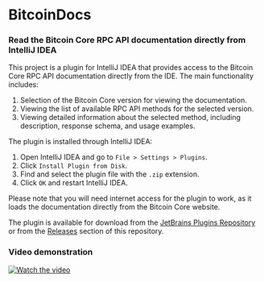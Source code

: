# BitcoinDocs
### Read the Bitcoin Core RPC API documentation directly from IntelliJ IDEA

This project is a plugin for IntelliJ IDEA that provides access to the Bitcoin Core RPC API documentation directly from the IDE. The main functionality includes:
1. Selection of the Bitcoin Core version for viewing the documentation.
2. Viewing the list of available RPC API methods for the selected version.
3. Viewing detailed information about the selected method, including description, response schema, and usage examples.

The plugin is installed through IntelliJ IDEA:
1. Open IntelliJ IDEA and go to `File > Settings > Plugins`.
2. Click `Install Plugin from Disk`.
3. Find and select the plugin file with the `.zip` extension.
4. Click `OK` and restart IntelliJ IDEA.

Please note that you will need internet access for the plugin to work, as it loads the documentation directly from the Bitcoin Core website.

The plugin is available for download from the [JetBrains Plugins Repository](https://plugins.jetbrains.com/plugin/23574-bitcoindocs/) or from the [Releases](https://github.com/ZooMMaX/BitcoinDocs/releases/tag/1.2) section of this repository.

### Video demonstration
[![Watch the video](https://i.postimg.cc/Fsc9KJkQ/2024-02-06-23-17-23.jpg)](https://youtu.be/9Hv7fMPu0GE)
